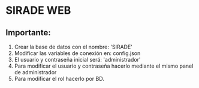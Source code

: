 # SIRADE WEB

## Importante:

1. Crear la base de datos con el nombre: 'SIRADE'
2. Modificar las variables de conexión en: config.json
3. El usuario y contraseña inicial será: 'administrador'
4. Para modificar el usuario y contraseña hacerlo mediante el mismo panel de administrador
5. Para modificar el rol hacerlo por BD.

